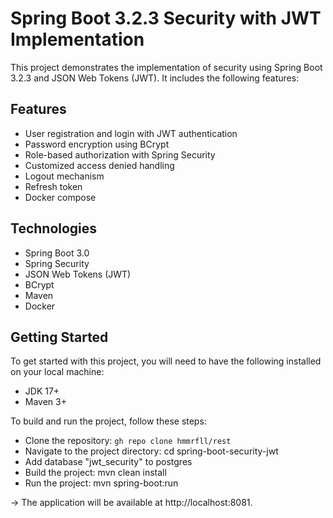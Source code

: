# Spring Boot 3.2.3 Security with JWT Implementation
This project demonstrates the implementation of security using Spring Boot 3.2.3 and JSON Web Tokens (JWT). It includes the following features:

## Features
* User registration and login with JWT authentication
* Password encryption using BCrypt
* Role-based authorization with Spring Security
* Customized access denied handling
* Logout mechanism
* Refresh token
* Docker compose

## Technologies
* Spring Boot 3.0
* Spring Security
* JSON Web Tokens (JWT)
* BCrypt
* Maven
* Docker
 
## Getting Started
To get started with this project, you will need to have the following installed on your local machine:

* JDK 17+
* Maven 3+


To build and run the project, follow these steps:

* Clone the repository: `gh repo clone hmmrfll/rest`
* Navigate to the project directory: cd spring-boot-security-jwt
* Add database "jwt_security" to postgres 
* Build the project: mvn clean install
* Run the project: mvn spring-boot:run 

-> The application will be available at http://localhost:8081.
